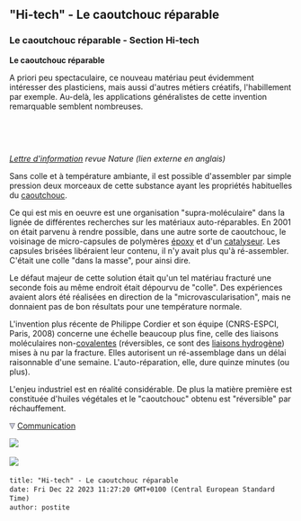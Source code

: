 ## "Hi-tech" - Le caoutchouc réparable
### Le caoutchouc réparable - Section Hi-tech
 **Le caoutchouc réparable**

A priori peu spectaculaire, ce nouveau matériau peut évidemment intéresser des plasticiens, mais aussi d'autres métiers créatifs, l'habillement par exemple. Au-delà, les applications généralistes de cette invention remarquable semblent nombreuses.

 

 

_[Lettre d'information](http://www.nature.com/nature/journal/v451/n7181/full/nature06669.html;jsessionid=8F71CB20CD9CCDA9A46B07C62EC9F9DD) revue Nature (lien externe en anglais)_

Sans colle et à température ambiante, il est possible d'assembler par simple pression deux morceaux de cette substance ayant les propriétés habituelles du [caoutchouc](latex.html).

Ce qui est mis en oeuvre est une organisation "supra-moléculaire" dans la lignée de différentes recherches sur les matériaux auto-réparables. En 2001 on était parvenu à rendre possible, dans une autre sorte de caoutchouc, le voisinage de micro-capsules de polymères [époxy](epoxy.html) et d'un [catalyseur](catalyse.html). Les capsules brisées libéraient leur contenu, il n'y avait plus qu'à ré-assembler. C'était une colle "dans la masse", pour ainsi dire.

Le défaut majeur de cette solution était qu'un tel matériau fracturé une seconde fois au même endroit était dépourvu de "colle". Des expériences avaient alors été réalisées en direction de la "microvascularisation", mais ne donnaient pas de bon résultats pour une température normale.

L'invention plus récente de Philippe Cordier et son équipe (CNRS-ESPCI, Paris, 2008) concerne une échelle beaucoup plus fine, celle des liaisons moléculaires non-[covalentes](covalence.html) (réversibles, ce sont des [liaisons hydrogène](liaisons.html#hydrogene)) mises à nu par la fracture. Elles autorisent un ré-assemblage dans un délai raisonnable d'une semaine. L'auto-réparation, elle, dure quinze minutes (ou plus).

L'enjeu industriel est en réalité considérable. De plus la matière première est constituée d'huiles végétales et le "caoutchouc" obtenu est "réversible" par réchauffement.



![](images/flechebas.gif) [Communication](http://www.artrealite.com/annonceurs.htm) 

[![](https://cbonvin.fr/sites/regie.artrealite.com/visuels/campagne1.png)](index-2.html#20131014)

![](https://cbonvin.fr/sites/regie.artrealite.com/visuels/campagne2.png)
```
title: "Hi-tech" - Le caoutchouc réparable
date: Fri Dec 22 2023 11:27:20 GMT+0100 (Central European Standard Time)
author: postite
```
